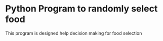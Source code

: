 # Python Program to randomly select food

This program is designed help decision making for food selection
